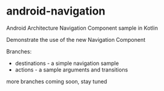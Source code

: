 # android-navigation
Android Architecture Navigation Component sample in Kotlin

Demonstrate the use of the new Navigation Component

Branches:

- destinations - a simple navigation sample
- actions - a sample arguments and transitions

more branches coming soon, stay tuned
